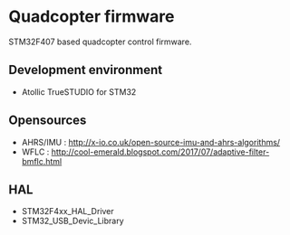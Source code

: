 # Quadcopter firmware

STM32F407 based quadcopter control firmware.

## Development environment

- Atollic TrueSTUDIO for STM32

## Opensources

- AHRS/IMU : http://x-io.co.uk/open-source-imu-and-ahrs-algorithms/
- WFLC : http://cool-emerald.blogspot.com/2017/07/adaptive-filter-bmflc.html

## HAL

- STM32F4xx_HAL_Driver
- STM32_USB_Devic_Library
